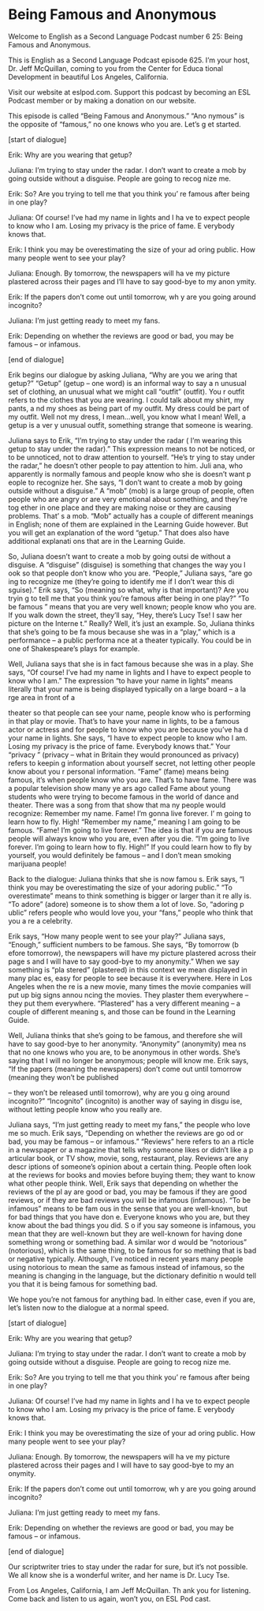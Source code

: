# Being Famous and Anonymous

Welcome to English as a Second Language Podcast number 6 25: Being Famous and Anonymous.

This is English as a Second Language Podcast episode 625.  I’m your host, Dr. Jeff McQuillan, coming to you from the Center for Educa tional Development in beautiful Los Angeles, California.

Visit our website at eslpod.com.  Support this podcast by becoming an ESL Podcast member or by making a donation on our website.

This episode is called “Being Famous and Anonymous.”  “Ano nymous” is the opposite of “famous,” no one knows who you are.  Let’s g et started.

[start of dialogue]

Erik:  Why are you wearing that getup?

Juliana:  I’m trying to stay under the radar.  I don’t want to create a mob by going outside without a disguise.  People are going to recog nize me.

Erik:  So?  Are you trying to tell me that you think you’ re famous after being in one play?

Juliana:  Of course!  I’ve had my name in lights and I ha ve to expect people to know who I am.  Losing my privacy is the price of fame.  E verybody knows that.

Erik:  I think you may be overestimating the size of your ad oring public.  How many people went to see your play?

Juliana:  Enough.  By tomorrow, the newspapers will ha ve my picture plastered across their pages and I’ll have to say good-bye to my anon ymity.

Erik:  If the papers don’t come out until tomorrow, wh y are you going around incognito?

Juliana:  I’m just getting ready to meet my fans.

Erik:  Depending on whether the reviews are good or bad, you may be famous – or infamous.

 [end of dialogue]

Erik begins our dialogue by asking Juliana, “Why are you we aring that getup?” “Getup” (getup – one word) is an informal way to say a n unusual set of clothing, an unusual what we might call “outfit” (outfit).  You r outfit refers to the clothes that you are wearing.  I could talk about my shirt, my pants, a nd my shoes as being part of my outfit.  My dress could be part of my outfit.  Well not my dress, I mean…well, you know what I mean!  Well, a getup is a ver y unusual outfit, something strange that someone is wearing.

Juliana says to Erik, “I’m trying to stay under the radar ( I’m wearing this getup to stay under the radar).”  This expression means to not be noticed, or to be unnoticed, not to draw attention to yourself.  “He’s tr ying to stay under the radar,” he doesn’t other people to pay attention to him.  Juli ana, who apparently is normally famous and people know who she is doesn’t want p eople to recognize her.  She says, “I don’t want to create a mob by going outside without a disguise.”  A “mob” (mob) is a large group of people, often people who are angry or are very emotional about something, and they’re tog ether in one place and they are making noise or they are causing problems.  That’ s a mob.  “Mob” actually has a couple of different meanings in English; none of them are explained in the Learning Guide however.  But you will  get an explanation of the word “getup.”  That does also have additional explanati ons that are in the Learning Guide.

So, Juliana doesn’t want to create a mob by going outsi de without a disguise.  A “disguise” (disguise) is something that changes the way you l ook so that people don’t know who you are.  “People,” Juliana says, “are go ing to recognize me (they’re going to identify me if I don’t wear this di sguise).”  Erik says, “So (meaning so what, why is that important)?  Are you tryin g to tell me that you think you’re famous after being in one play?”  “To be famous ” means that you are very well known; people know who you are.  If you walk down  the street, they’ll say, “Hey, there’s Lucy Tse!  I saw her picture on the Interne t.”  Really?  Well, it’s just an example.  So, Juliana thinks that she’s going to be fa mous because she was in a “play,” which is a performance – a public performa nce at a theater typically. You could be in one of Shakespeare’s plays for example.

Well, Juliana says that she is in fact famous because she was in a play.  She says, “Of course!  I’ve had my name in lights and I have to  expect people to know who I am.”  The expression “to have your name in lights” means literally that your name is being displayed typically on a large board – a la rge area in front of a

 theater so that people can see your name, people know who is performing in that play or movie.  That’s to have your name in lights, to be  a famous actor or actress and for people to know who you are because you’ve ha d your name in lights.  She says, “I have to expect people to know who I  am.  Losing my privacy is the price of fame.  Everybody knows that.”  Your “privacy ” (privacy – what in Britain they would pronounced as privacy) refers to keepin g information about yourself secret, not letting other people know about you r personal information. “Fame” (fame) means being famous, it’s when people know  who you are.  That’s to have fame.  There was a popular television show many ye ars ago called Fame about young students who were trying to become famous in the world of dance and theater.  There was a song from that show that ma ny people would recognize: Remember my name.  Fame!  I’m gonna live forever.  I’ m going to learn how to fly.  High!  “Remember my name,” meaning I am going to be famous.  “Fame!  I’m going to live forever.”  The idea  is that if you are famous people will always know who you are, even after you die.   “I’m going to live forever.  I’m going to learn how to fly.  High!”  If you could learn how to fly by yourself, you would definitely be famous – and I don’t mean smoking marijuana people!

Back to the dialogue: Juliana thinks that she is now famou s.  Erik says, “I think you may be overestimating the size of your adoring public.”   “To overestimate” means to think something is bigger or larger than it re ally is.  “To adore” (adore) someone is to show them a lot of love.  So, “adoring p ublic” refers people who would love you, your “fans,” people who think that you a re a celebrity.

Erik says, “How many people went to see your play?”  Juliana  says, “Enough,” sufficient numbers to be famous.  She says, “By tomorrow (b efore tomorrow), the newspapers will have my picture plastered across their page s and I will have to say good-bye to my anonymity.”  When we say something is “pla stered” (plastered) in this context we mean displayed in many plac es, easy for people to see because it is everywhere.  Here in Los Angeles when the re is a new movie, many times the movie companies will put up big signs annou ncing the movies. They plaster them everywhere – they put them everywhere.  “Plastered” has a very different meaning – a couple of different meaning s, and those can be found in the Learning Guide.

Well, Juliana thinks that she’s going to be famous, and therefore she will have to say good-bye to her anonymity.  “Anonymity” (anonymity) mea ns that no one knows who you are, to be anonymous in other words.  She’s saying that I will no longer be anonymous; people will know me.  Erik says, “If  the papers (meaning the newspapers) don’t come out until tomorrow (meaning  they won’t be published

 – they won’t be released until tomorrow), why are you g oing around incognito?” “Incognito” (incognito) is another way of saying in disgu ise, without letting people know who you really are.

Juliana says, “I’m just getting ready to meet my fans,” the  people who love me so much.  Erik says, “Depending on whether the reviews are go od or bad, you may be famous – or infamous.”  “Reviews” here refers to an a rticle in a newspaper or a magazine that tells why someone likes or didn’t like a p articular book, or TV show, movie, song, restaurant, play.  Reviews are any descr iptions of someone’s opinion about a certain thing.  People often look at the reviews for books and movies before buying them; they want to know what other  people think.  Well, Erik says that depending on whether the reviews of the pl ay are good or bad, you may be famous if they are good reviews, or if they are bad reviews you will be infamous (infamous).  “To be infamous” means to be fam ous in the sense that you are well-known, but for bad things that you have don e.  Everyone knows who you are, but they know about the bad things you did.  S o if you say someone is infamous, you mean that they are well-known but they are well-known for having done something wrong or something bad.  A similar wor d would be “notorious” (notorious), which is the same thing, to be famous for so mething that is bad or negative typically.  Although, I’ve noticed in recent years many people using notorious to mean the same as famous instead of infamous,  so the meaning is changing in the language, but the dictionary definitio n would tell you that it is being famous for something bad.

We hope you’re not famous for anything bad.  In either  case, even if you are, let’s listen now to the dialogue at a normal speed.

[start of dialogue]

Erik:  Why are you wearing that getup?

Juliana:  I’m trying to stay under the radar.  I don’t want to create a mob by going outside without a disguise.  People are going to recog nize me.

Erik:  So?  Are you trying to tell me that you think you’ re famous after being in one play?

Juliana:  Of course!  I’ve had my name in lights and I ha ve to expect people to know who I am.  Losing my privacy is the price of fame.  E verybody knows that.

 Erik:  I think you may be overestimating the size of your ad oring public.  How many people went to see your play?

Juliana:  Enough.  By tomorrow, the newspapers will ha ve my picture plastered across their pages and I will have to say good-bye to my an onymity.

Erik:  If the papers don’t come out until tomorrow, wh y are you going around incognito?

Juliana:  I’m just getting ready to meet my fans.

Erik:  Depending on whether the reviews are good or bad, you may be famous – or infamous.

[end of dialogue]

Our scriptwriter tries to stay under the radar for sure, but it’s not possible.  We all know she is a wonderful writer, and her name is Dr. Lucy Tse.

From Los Angeles, California, I am Jeff McQuillan.  Th ank you for listening. Come back and listen to us again, won’t you, on ESL Pod cast.



